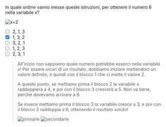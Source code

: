 In quale ordine vanno messe queste istruzioni, per ottenere il numero $6$ nella variabile $x$?

![x=2](opz1.asy)

- [ ] $2$, $1$, $3$
- [x] $1$, $3$, $2$
- [ ] $3$, $2$, $1$
- [ ] $1$, $2$, $3$
- [ ] $2$, $3$, $1$

> All'inizio non sappiamo quale numero potrebbe esserci nella variabile $x$!
> Per essere sicuri di un risultato, dobbiamo iniziare mettendoci un valore definito, e quindi con il blocco $1$ che ci mette il valore $2$.
>
> A questo punto, se mettiamo prima il blocco $2$ la variabile $x$ raddoppierà a $4$, e poi con il blocco $3$ crescerà a $5$. Non va bene, perché dovevamo arrivare a $6$.
>
> Se invece mettiamo prima il blocco $3$ la variabile cresce a $3$, e poi con il blocco $2$ raddoppia a $6$, ottenendo il risultato voluto!
>
> ![primarie](6-primarie.asy) ![secondarie](6-secondarie.asy)
